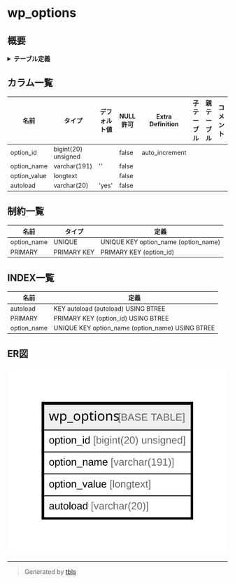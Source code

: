 # wp_options

## 概要

<details>
<summary><strong>テーブル定義</strong></summary>

```sql
CREATE TABLE `wp_options` (
  `option_id` bigint(20) unsigned NOT NULL AUTO_INCREMENT,
  `option_name` varchar(191) COLLATE utf8mb4_unicode_520_ci NOT NULL DEFAULT '',
  `option_value` longtext COLLATE utf8mb4_unicode_520_ci NOT NULL,
  `autoload` varchar(20) COLLATE utf8mb4_unicode_520_ci NOT NULL DEFAULT 'yes',
  PRIMARY KEY (`option_id`),
  UNIQUE KEY `option_name` (`option_name`),
  KEY `autoload` (`autoload`)
) ENGINE=InnoDB AUTO_INCREMENT=[Redacted by tbls] DEFAULT CHARSET=utf8mb4 COLLATE=utf8mb4_unicode_520_ci
```

</details>

## カラム一覧

| 名前           | タイプ                 | デフォルト値       | NULL許可   | Extra Definition | 子テーブル      | 親テーブル      | コメント     |
| ------------ | ------------------- | ------------ | -------- | ---------------- | ---------- | ---------- | -------- |
| option_id    | bigint(20) unsigned |              | false    | auto_increment   |            |            |          |
| option_name  | varchar(191)        | ''           | false    |                  |            |            |          |
| option_value | longtext            |              | false    |                  |            |            |          |
| autoload     | varchar(20)         | 'yes'        | false    |                  |            |            |          |

## 制約一覧

| 名前          | タイプ         | 定義                                   |
| ----------- | ----------- | ------------------------------------ |
| option_name | UNIQUE      | UNIQUE KEY option_name (option_name) |
| PRIMARY     | PRIMARY KEY | PRIMARY KEY (option_id)              |

## INDEX一覧

| 名前          | 定義                                               |
| ----------- | ------------------------------------------------ |
| autoload    | KEY autoload (autoload) USING BTREE              |
| PRIMARY     | PRIMARY KEY (option_id) USING BTREE              |
| option_name | UNIQUE KEY option_name (option_name) USING BTREE |

## ER図

![er](wp_options.svg)

---

> Generated by [tbls](https://github.com/k1LoW/tbls)

